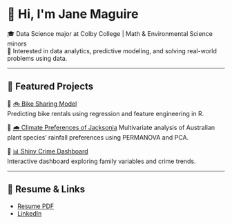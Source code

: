 # 👋 Hi, I'm Jane Maguire

🎓 Data Science major at Colby College | Math & Environmental Science minors  
📍 Interested in data analytics, predictive modeling, and solving real-world problems using data.  

---

## 🧠 Featured Projects

🔹 [🚲 Bike Sharing Model](https://github.com/janemaguire/bike-sharing-model)  
Predicting bike rentals using regression and feature engineering in R.

🔹 [🌧️ Climate Preferences of Jacksonia]([https://github.com/janemaguire/jacksonia-climate-analysis](https://github.com/jcmagu26/jacksonia-climate-analysis))  
Multivariate analysis of Australian plant species’ rainfall preferences using PERMANOVA and PCA.

🔹 [📊 Shiny Crime Dashboard](https://github.com/janemaguire/crime-dashboard)  
Interactive dashboard exploring family variables and crime trends.

---

## 📄 Resume & Links

- [Resume PDF](https://github.com/jcmagu26/jane-maguire-resume/blob/main/Resume%202025.pdf)
- [LinkedIn](https://www.linkedin.com/in/jane-maguire-9624b8291/)
